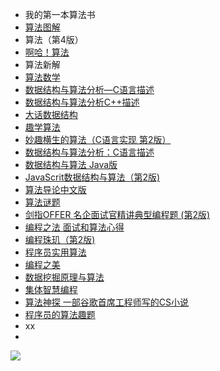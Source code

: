 - 我的第一本算法书
- [算法图解](http://img.zongqilive.cn/%E7%AE%97%E6%B3%95%E5%9B%BE%E8%A7%A3.pdf)
- 算法（第4版）
- [啊哈！算法](http://img.zongqilive.cn/1.1%E3%80%8A%E5%95%8A%E5%93%88%EF%BC%81%E7%AE%97%E6%B3%95%E3%80%8B.pdf)
- 算法新解
- [算法数学](http://img.zongqilive.cn/%E7%AE%97%E6%B3%95%E6%95%B0%E5%AD%A6.pdf)
- [数据结构与算法分析—C语言描述](http://img.zongqilive.cn/%E6%95%B0%E6%8D%AE%E7%BB%93%E6%9E%84%E4%B8%8E%E7%AE%97%E6%B3%95%E5%88%86%E6%9E%90%E2%80%94C%E8%AF%AD%E8%A8%80%E6%8F%8F%E8%BF%B0.pdf)
- [数据结构与算法分析C++描述](http://img.zongqilive.cn/2.6%5B%E6%95%B0%E6%8D%AE%E7%BB%93%E6%9E%84%E4%B8%8E%E7%AE%97%E6%B3%95%E5%88%86%E6%9E%90C++%E6%8F%8F%E8%BF%B0%5D.pdf)
- [大话数据结构](http://img.zongqilive.cn/1.5%E3%80%8A%E5%A4%A7%E8%AF%9D%E6%95%B0%E6%8D%AE%E7%BB%93%E6%9E%84%E3%80%8B.pdf)
- [趣学算法](http://img.zongqilive.cn/1.4%E3%80%8A%E8%B6%A3%E5%AD%A6%E7%AE%97%E6%B3%95%E3%80%8B.pdf)
- [妙趣横生的算法（C语言实现 第2版）](http://img.zongqilive.cn/1.3%E3%80%8A%E5%A6%99%E8%B6%A3%E6%A8%AA%E7%94%9F%E7%9A%84%E7%AE%97%E6%B3%95%EF%BC%88C%E8%AF%AD%E8%A8%80%E5%AE%9E%E7%8E%B0%20%E7%AC%AC2%E7%89%88%EF%BC%89%E3%80%8B.pdf)
- [数据结构与算法分析：C语言描述](http://img.zongqilive.cn/2.5%E3%80%8A%E6%95%B0%E6%8D%AE%E7%BB%93%E6%9E%84%E4%B8%8E%E7%AE%97%E6%B3%95%E5%88%86%E6%9E%90%EF%BC%9AC%E8%AF%AD%E8%A8%80%E6%8F%8F%E8%BF%B0%EF%BC%88%E5%8E%9F%E4%B9%A6%E7%AC%AC2%E7%89%88%EF%BC%89%E3%80%8B.pdf)
- [数据结构与算法 Java版](http://img.zongqilive.cn/2.2%E3%80%8A%E6%95%B0%E6%8D%AE%E7%BB%93%E6%9E%84%E4%B8%8E%E7%AE%97%E6%B3%95%20Java%E7%89%88%E3%80%8B.pdf)
- [JavaScrit数据结构与算法（第2版)](http://img.zongqilive.cn/2.4%E3%80%8AJavaScrit%E6%95%B0%E6%8D%AE%E7%BB%93%E6%9E%84%E4%B8%8E%E7%AE%97%E6%B3%95%EF%BC%88%E7%AC%AC2%E7%89%88%EF%BC%89%E3%80%8B.pdf)
- [算法导论中文版](http://img.zongqilive.cn/2.1%E3%80%8A%E7%AE%97%E6%B3%95%E5%AF%BC%E8%AE%BA%E4%B8%AD%E6%96%87%E7%89%88%E3%80%8B.pdf)
- [算法谜题](http://img.zongqilive.cn/3.2%E3%80%8A%E7%AE%97%E6%B3%95%E8%B0%9C%E9%A2%98%E3%80%8B.pdf)
- [剑指OFFER 名企面试官精讲典型编程题 (第2版)](http://img.zongqilive.cn/3.1%E5%89%91%E6%8C%87OFFER%20%20%E5%90%8D%E4%BC%81%E9%9D%A2%E8%AF%95%E5%AE%98%E7%B2%BE%E8%AE%B2%E5%85%B8%E5%9E%8B%E7%BC%96%E7%A8%8B%E9%A2%98%20%20%E7%AC%AC2%E7%89%88.pdf)
- [编程之法 面试和算法心得](http://img.zongqilive.cn/3.3%E3%80%8A%E7%BC%96%E7%A8%8B%E4%B9%8B%E6%B3%95%20%20%E9%9D%A2%E8%AF%95%E5%92%8C%E7%AE%97%E6%B3%95%E5%BF%83%E5%BE%97%E3%80%8B.pdf)
- [编程珠玑（第2版)](http://img.zongqilive.cn/4.1%E3%80%8A%E7%BC%96%E7%A8%8B%E7%8F%A0%E7%8E%91%EF%BC%88%E7%AC%AC2%E7%89%88%EF%BC%89%E3%80%8B.pdf)
- [程序员实用算法](http://img.zongqilive.cn/4.2%E3%80%8A%E7%A8%8B%E5%BA%8F%E5%91%98%E5%AE%9E%E7%94%A8%E7%AE%97%E6%B3%95%E3%80%8B.pdf)
- [编程之美](http://img.zongqilive.cn/4.3%E3%80%8A%E7%BC%96%E7%A8%8B%E4%B9%8B%E7%BE%8E%E3%80%8B.pdf)
- [数据挖掘原理与算法](http://img.zongqilive.cn/5.1%E3%80%8A%E6%95%B0%E6%8D%AE%E6%8C%96%E6%8E%98%E5%8E%9F%E7%90%86%E4%B8%8E%E7%AE%97%E6%B3%95%E3%80%8B.pdf)
- [集体智慧编程](http://img.zongqilive.cn/5.2%E9%9B%86%E4%BD%93%E6%99%BA%E6%85%A7%E7%BC%96%E7%A8%8B.pdf)
- [算法神探 一部谷歌首席工程师写的CS小说](http://img.zongqilive.cn/%E7%AE%97%E6%B3%95%E7%A5%9E%E6%8E%A2%20%E4%B8%80%E9%83%A8%E8%B0%B7%E6%AD%8C%E9%A6%96%E5%B8%AD%E5%B7%A5%E7%A8%8B%E5%B8%88%E5%86%99%E7%9A%84CS%E5%B0%8F%E8%AF%B4%20.pdf)
- [程序员的算法趣题](http://img.zongqilive.cn/%E7%A8%8B%E5%BA%8F%E5%91%98%E7%9A%84%E7%AE%97%E6%B3%95%E8%B6%A3%E9%A2%98.pdf)
- xx
- 





![](https://ws3.sinaimg.cn/large/006tKfTcly1g05v7s9yyej30vq0nagno.jpg)

